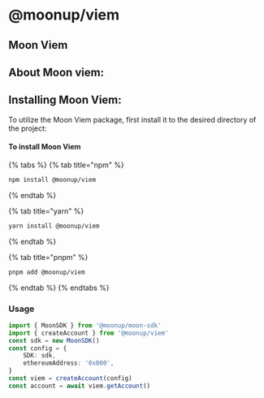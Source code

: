 # @moonup/viem

## Moon Viem

## **About Moon viem:**



## **Installing Moon Viem:**

To utilize the Moon Viem package, first install it to the desired directory of the project:

#### To install Moon Viem

{% tabs %}
{% tab title="npm" %}
```bash
npm install @moonup/viem
```
{% endtab %}

{% tab title="yarn" %}
```bash
yarn install @moonup/viem
```
{% endtab %}

{% tab title="pnpm" %}
```bash
pnpm add @moonup/viem
```
{% endtab %}
{% endtabs %}



### Usage

```typescript
import { MoonSDK } from '@moonup/moon-sdk'
import { createAccount } from '@moonup/viem'
const sdk = new MoonSDK()
const config = {
    SDK: sdk,
    ethereumAddress: '0x000',
}
const viem = createAccount(config)
const account = await viem.getAccount()
```
